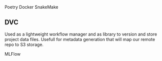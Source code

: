 
Poetry
Docker
SnakeMake

## DVC
Used as a lightweight workflow manager and as library to version and store project data files.
Usefull for metadata generation that will map our remote repo to S3 storage.

MLFlow
